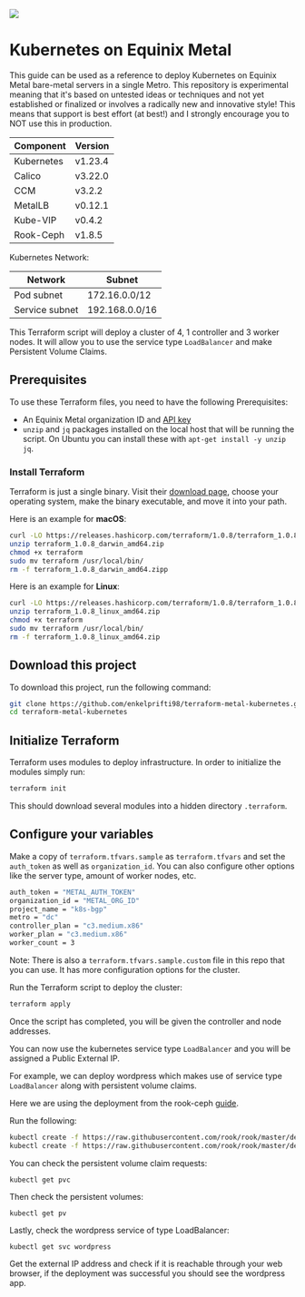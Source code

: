 ![](https://img.shields.io/badge/Stability-Experimental-red.svg)

Kubernetes on Equinix Metal
===========================

This guide can be used as a reference to deploy Kubernetes on Equinix Metal bare-metal servers in a single Metro.  This repository is experimental meaning that it's based on untested ideas or techniques and not yet established or finalized or involves a radically new and innovative style! This means that support is best effort (at best!) and I strongly encourage you to NOT use this in production.

| Component  | Version |
| ---------- | ------- |
| Kubernetes | v1.23.4 |
| Calico     | v3.22.0 |
| CCM        | v3.2.2  |
| MetalLB    | v0.12.1 |
| Kube-VIP   | v0.4.2  |
| Rook-Ceph  | v1.8.5  |

Kubernetes Network:

| Network                  | Subnet           |
| ------------------------ | ---------------- |
| Pod subnet               | 172.16.0.0/12    |
| Service subnet           | 192.168.0.0/16   |


This Terraform script will deploy a cluster of 4, 1 controller and 3 worker nodes. It will allow you to use the service type `LoadBalancer` and make Persistent Volume Claims.


## Prerequisites

To use these Terraform files, you need to have the following Prerequisites:

- An Equinix Metal organization ID and [API key](https://metal.equinix.com/developers/api/)
- `unzip` and `jq` packages installed on the local host that will be running the script. On Ubuntu you can install these with `apt-get install -y unzip jq`.


### Install Terraform

Terraform is just a single binary. Visit their [download page](https://www.terraform.io/downloads.html), choose your operating system, make the binary executable, and move it into your path.

Here is an example for **macOS**:

```bash
curl -LO https://releases.hashicorp.com/terraform/1.0.8/terraform_1.0.8_darwin_amd64.zip
unzip terraform_1.0.8_darwin_amd64.zip
chmod +x terraform
sudo mv terraform /usr/local/bin/
rm -f terraform_1.0.8_darwin_amd64.zipp
```

Here is an example for **Linux**:

```bash
curl -LO https://releases.hashicorp.com/terraform/1.0.8/terraform_1.0.8_linux_amd64.zip
unzip terraform_1.0.8_linux_amd64.zip
chmod +x terraform
sudo mv terraform /usr/local/bin/
rm -f terraform_1.0.8_linux_amd64.zip
```

## Download this project

To download this project, run the following command:

```bash
git clone https://github.com/enkelprifti98/terraform-metal-kubernetes.git
cd terraform-metal-kubernetes
```

## Initialize Terraform

Terraform uses modules to deploy infrastructure. In order to initialize the modules simply run:

```sh
terraform init
```

This should download several modules into a hidden directory `.terraform`.


## Configure your variables

Make a copy of `terraform.tfvars.sample` as `terraform.tfvars`  and set the `auth_token` as well as `organization_id`. You can also configure other options like the server type, amount of worker nodes, etc.

```sh
auth_token = "METAL_AUTH_TOKEN"
organization_id = "METAL_ORG_ID"
project_name = "k8s-bgp"
metro = "dc"
controller_plan = "c3.medium.x86"
worker_plan = "c3.medium.x86"
worker_count = 3
```

Note: There is also a `terraform.tfvars.sample.custom` file in this repo that you can use. It has more configuration options for the cluster.

Run the Terraform script to deploy the cluster:

```sh
terraform apply
```

Once the script has completed, you will be given the controller and node addresses.

You can now use the kubernetes service type `LoadBalancer` and you will be assigned a Public External IP.

For example, we can deploy wordpress which makes use of service type `LoadBalancer` along with persistent volume claims.
 
Here we are using the deployment from the rook-ceph [guide](https://rook.io/docs/rook/v1.7/ceph-block.html#consume-the-storage-wordpress-sample).

Run the following:

```sh
kubectl create -f https://raw.githubusercontent.com/rook/rook/master/deploy/examples/mysql.yaml
kubectl create -f https://raw.githubusercontent.com/rook/rook/master/deploy/examples/wordpress.yaml
```

You can check the persistent volume claim requests:

`kubectl get pvc`

Then check the persistent volumes:

`kubectl get pv`

Lastly, check the wordpress service of type LoadBalancer:

`kubectl get svc wordpress`

Get the external IP address and check if it is reachable through your web browser, if the deployment was successful you should see the wordpress app.
